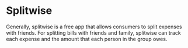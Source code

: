 # Splitwise
Generally, splitwise is a free app that allows consumers to split expenses with friends. For splitting bills with friends and family, splitwise can track each expense and the amount that each person in the group owes.
